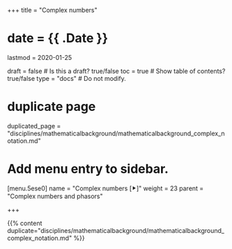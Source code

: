 +++
title = "Complex numbers"

# date = {{ .Date }}
lastmod = 2020-01-25

draft = false  # Is this a draft? true/false
toc = true  # Show table of contents? true/false
type = "docs"  # Do not modify.

# duplicate page
duplicated_page = "disciplines/mathematicalbackground/mathematicalbackground_complex_notation.md"

# Add menu entry to sidebar.
[menu.5ese0]
name = "Complex numbers [⯈]"
weight = 23
parent = "Complex numbers and phasors"

+++

{{% content duplicate="disciplines/mathematicalbackground/mathematicalbackground_complex_notation.md" %}}
